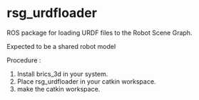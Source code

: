 rsg_urdfloader
==============

ROS package for loading URDF files to the Robot Scene Graph.

Expected to be a shared robot model


Procedure :

1. Install brics_3d in your system.
2. Place rsg_urdfloader in your catkin workspace.
3. make the catkin workspace.

